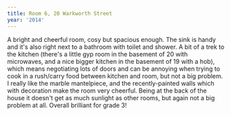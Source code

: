 ```yaml
---
title: Room 6, 20 Warkworth Street
year: '2014'
---
```


A bright and cheerful room, cosy but spacious enough. The sink is handy and it's also right next to a bathroom with toilet and shower. A bit of a trek to the kitchen (there's a little gyp room in the basement of 20 with microwaves, and a nice bigger kitchen in the basement of 19 with a hob), which means negotiating lots of doors and can be annoying when trying to cook in a rush/carry food between kitchen and room, but not a big problem. I really like the marble mantelpiece, and the recently-painted walls which with decoration make the room very cheerful. Being at the back of the house it doesn't get as much sunlight as other rooms, but again not a big problem at all. Overall brilliant for grade 3!